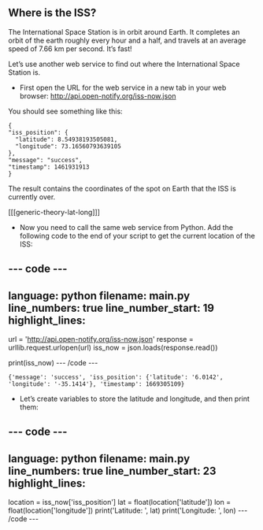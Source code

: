 ## Where is the ISS?

The International Space Station is in orbit around Earth. It completes an orbit of the earth roughly every hour and a half, and travels at an average speed of 7.66 km per second. It’s fast! 

Let’s use another web service to find out where the International Space Station is. 

+ First open the URL for the web service in a new tab in your web browser: <a href="http://api.open-notify.org/iss-now.json" target="_blank">http://api.open-notify.org/iss-now.json</a>
  
You should see something like this:
  
```
{
"iss_position": {
  "latitude": 8.54938193505081, 
  "longitude": 73.16560793639105
}, 
"message": "success", 
"timestamp": 1461931913
}
```
  
The result contains the coordinates of the spot on Earth that the ISS is currently over. 

[[[generic-theory-lat-long]]]

+ Now you need to call the same web service from Python. Add the following code to the end of your script to get the current location of the ISS:

--- code ---
---
language: python
filename: main.py
line_numbers: true
line_number_start: 19 
highlight_lines: 
---
url = 'http://api.open-notify.org/iss-now.json'
response = urllib.request.urlopen(url)
iss_now = json.loads(response.read())

print(iss_now)
--- /code ---

```
{'message': 'success', 'iss_position': {'latitude': '6.0142', 'longitude': '-35.1414'}, 'timestamp': 1669305109}
```

+ Let’s create variables to store the latitude and longitude, and then print them:

--- code ---
---
language: python
filename: main.py
line_numbers: true
line_number_start: 23
highlight_lines: 
---
location = iss_now['iss_position']
lat = float(location['latitude'])
lon = float(location['longitude'])
print('Latitude: ', lat)
print('Longitude: ', lon)
--- /code ---
